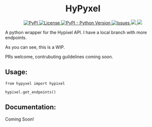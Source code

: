 

<h1 align="center">HyPyxel</h1>
<p align="center">
<a href="https://pypi.org/project/hypyxel/">
  <img alt="PyPI" src="https://img.shields.io/pypi/v/hypyxel?color=g&style=flat-square">
</a>
<a href="https://github.com/CraziiAce/Hypyxel/blob/master/LICENSE">
  <img alt="License" src="https://img.shields.io/pypi/l/hypyxel?color=g&style=flat-square">
</a>
<a href="https://www.python.org/downloads/">
  <img alt="PyPI - Python Version" src="https://img.shields.io/pypi/pyversions/hypyxel?color=g&style=flat-square">
</a>
<a href="https://github.com/CraziiAce/Hypyxel/issues">
  <img alt="Issues" src="https://img.shields.io/github/issues/craziiace/hypyxel?color=g&style=flat-square">
</a>
<a href="http://makeapullrequest.com">
  <img src="https://img.shields.io/badge/PRs-welcome-brightgreen.svg?color=g&style=flat-square">
</a>
<a href="https://github.com/craziiace/hypyxel">
  <img src="https://img.shields.io/tokei/lines/github/craziiace/hypyxel?style=flat-square&color=g">
</a>
</p>
A python wrapper for the Hypixel API.
I have a local branch with more endpoints.

As you can see, this is a WIP.

PRs welcome, contrubuting guildelines coming soon.

## Usage:

`from hypyxel import hypixel`

`hypixel.get_endpoints()`

## Documentation:

Coming Soon!
